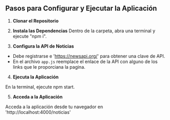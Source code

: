 ## Pasos para Configurar y Ejecutar la Aplicación

1. **Clonar el Repositorio**

2. **Instala las Dependencias**
Dentro de la carpeta, abra una terminal y ejecute "npm i".

3. **Configura la API de Noticias**

- Debe registrarse e 'https://newsapi.org/' para obtener una clave de API.
- En el archivo `app.js` reemplace el enlace de la API con alguno de los links que le proporciana la pagina.

4. **Ejecuta la Aplicación**

En la terminal, ejecute npm start.

5. **Acceda a la Aplicación**

Acceda a la aplicación desde tu navegador en 'http://localhost:4000/noticias'


